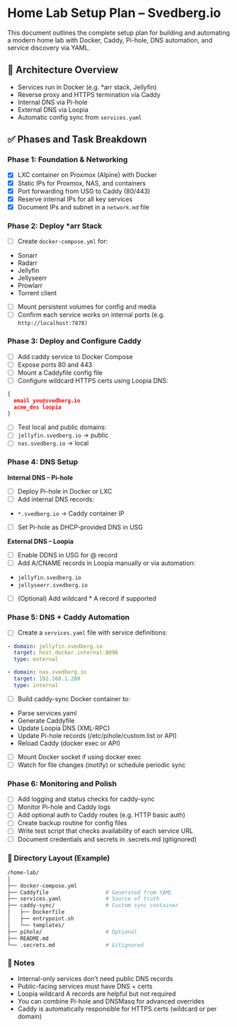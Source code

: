 # Home Lab Setup Plan – Svedberg.io
This document outlines the complete setup plan for building and automating a modern home lab with Docker, Caddy, Pi-hole, DNS automation, and service discovery via YAML.
## 📐 Architecture Overview
+ Services run in Docker (e.g. *arr stack, Jellyfin)
+ Reverse proxy and HTTPS termination via Caddy
+ Internal DNS via Pi-hole
+ External DNS via Loopia
+ Automatic config sync from `services.yaml`

## ✅ Phases and Task Breakdown
### Phase 1: Foundation & Networking
- [x] LXC container on Proxmox (Alpine) with Docker
- [x] Static IPs for Proxmox, NAS, and containers
- [x] Port forwarding from USG to Caddy (80/443)
- [x] Reserve internal IPs for all key services
- [x] Document IPs and subnet in a `network.md` file

### Phase 2: Deploy *arr Stack
- [ ] Create `docker-compose.yml` for:
+ Sonarr
+ Radarr
+ Jellyfin
+ Jellyseerr
+ Prowlarr
+ Torrent client

- [ ] Mount persistent volumes for config and media
- [ ] Confirm each service works on internal ports (e.g. `http://localhost:7878)`

### Phase 3: Deploy and Configure Caddy
- [ ] Add caddy service to Docker Compose
- [ ] Expose ports 80 and 443
- [ ] Mount a Caddyfile config file
- [ ] Configure wildcard HTTPS certs using Loopia DNS:
```json
{
  email you@svedberg.io
  acme_dns loopia
}
```
- [ ] Test local and public domains:
- [ ] `jellyfin.svedberg.io` → public
- [ ] `nas.svedberg.io` → local

### Phase 4: DNS Setup
**Internal DNS – Pi-hole**
- [ ] Deploy Pi-hole in Docker or LXC
- [ ] Add internal DNS records:
+ `*.svedberg.io` → Caddy container IP
- [ ] Set Pi-hole as DHCP-provided DNS in USG

**External DNS – Loopia**
- [ ] Enable DDNS in USG for @ record
- [ ] Add A/CNAME records in Loopia manually or via automation:
+ `jellyfin.svedberg.io`
+ `jellyseerr.svedberg.io`
- [ ] (Optional) Add wildcard * A record if supported

### Phase 5: DNS + Caddy Automation
- [ ] Create a `services.yaml` file with service definitions:
```yaml
- domain: jellyfin.svedberg.io
  target: host.docker.internal:8096
  type: external

- domain: nas.svedberg.io
  target: 192.168.1.200
  type: internal
```
- [ ] Build caddy-sync Docker container to:
+ Parse services.yaml
+ Generate Caddyfile
+ Update Loopia DNS (XML-RPC)
+ Update Pi-hole records (/etc/pihole/custom.list or API)
+ Reload Caddy (docker exec or API)
- [ ] Mount Docker socket if using docker exec
- [ ] Watch for file changes (inotify) or schedule periodic sync

### Phase 6: Monitoring and Polish
- [ ] Add logging and status checks for caddy-sync
- [ ] Monitor Pi-hole and Caddy logs
- [ ] Add optional auth to Caddy routes (e.g. HTTP basic auth)
- [ ] Create backup routine for config files
- [ ] Write test script that checks availability of each service URL
- [ ] Document credentials and secrets in .secrets.md (gitignored)

### 📁 Directory Layout (Example)
```bash
/home-lab/
│
├── docker-compose.yml
├── Caddyfile                  # Generated from YAML
├── services.yaml              # Source of truth
├── caddy-sync/                # Custom sync container
│   ├── Dockerfile
│   ├── entrypoint.sh
│   └── templates/
├── pihole/                    # Optional
├── README.md
└── .secrets.md                # Gitignored
```

### 📌 Notes
+ Internal-only services don’t need public DNS records
+ Public-facing services must have DNS + certs
+ Loopia wildcard A records are helpful but not required
+ You can combine Pi-hole and DNSMasq for advanced overrides
+ Caddy is automatically responsible for HTTPS certs (wildcard or per domain)